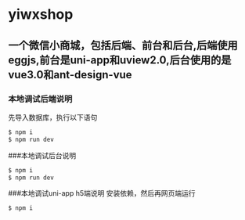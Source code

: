 # yiwxshop



## 一个微信小商城，包括后端、前台和后台,后端使用eggjs,前台是uni-app和uview2.0,后台使用的是vue3.0和ant-design-vue



### 本地调试后端说明
先导入数据库，执行以下语句
```bash
$ npm i
$ npm run dev
```
###本地调试后台说明
```bash
$ npm i
$ npm run dev
```
###本地调试uni-app h5端说明
安装依赖，然后再网页端运行
```bash
$ npm i
```